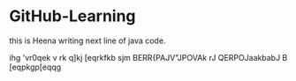 # GitHub-Learning
this is Heena writing next line of java code.


ihg 'vr0qek v
rk q]kj
[eqrkfkb
sjm BERR{PAJV"JPOVAk rJ
QERPOJaakbabJ B 
[eqpkgp[eqqg
